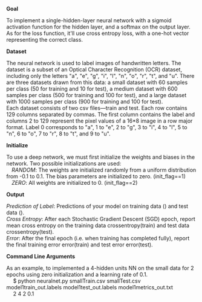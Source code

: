 **Goal**

To implement a single-hidden-layer neural network with a sigmoid activation function for the hidden layer, and a softmax on the output layer. As for the loss function, it'll use cross entropy loss, with a one-hot
vector representing the correct class.

**Dataset**

The neural network is used to label images of handwritten letters. The dataset is a subset of an Optical Character Recognition (OCR) dataset, including only the letters "a", "e", "g", "i", "l", "n", "o", "r", "t", and "u". There are three datasets drawn from this data: a small dataset with 60 samples
per class (50 for training and 10 for test), a medium dataset with 600 samples per class (500 for training and 100 for test), and a large dataset with 1000 samples per class (900 for training and 100 for test). \
Each dataset consists of two csv files—train and test. Each row contains 129 columns separated by commas. The first column contains the label and columns 2 to 129
represent the pixel values of a 16*8 image in a row major format. Label 0 corresponds to "a", 1 to "e", 2 to "g", 3 to "i", 4 to "l", 5 to "n", 6 to "o", 7 to "r", 8 to "t", and 9 to "u".

**Initialize**

To use a deep network, we must first initialize the weights and biases in the network. Two possible initializations are used: \
&emsp;*RANDOM*: The weights are initialized randomly from a uniform distribution from -0.1 to 0.1. The bias parameters are initialized to zero. (init_flag==1) \
&emsp;*ZERO*: All weights are initialized to 0. (init_flag==2)

**Output**

*Prediction of Label*: Predictions of your model on training data (<train out>) and test data (<test out>). \
*Cross Entropy*: After each Stochastic Gradient Descent (SGD) epoch, report mean cross entropy on the training data crossentropy(train) and test data crossentropy(test). \
*Error*: After the final epoch (i.e. when training has completed fully), report the final training error error(train) and test error error(test).


**Command Line Arguments**

As an example, to implemented a 4-hidden units NN on the small data for 2 epochs using zero initialization and a learning rate of 0.1. \
&emsp; $ python neuralnet.py smallTrain.csv smallTest.csv model1train_out.labels model1test_out.labels model1metrics_out.txt \
&emsp; 2 4 2 0.1
